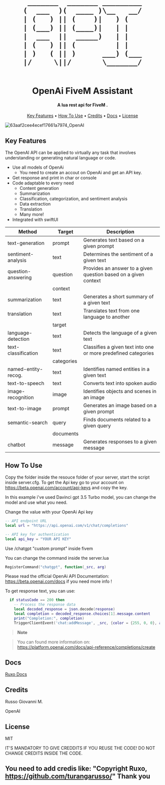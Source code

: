 <h1 align="center">
  <br>


     _______  _______ _________
    (  ___  )(  ____ )\__   __/
    | (   ) || (    )|   ) (   
    | (___) || (____)|   | |   
    |  ___  ||  _____)   | |   
    | (   ) || (         | |   
    | )   ( || )      ___) (___
    |/     \||/       \_______/


                           
  <br>
  OpenAi FiveM Assistant
  <br>
</h1>

<h4 align="center">A lua rest api for FiveM
.</h4>


<p align="center">
  <a href="#key-features">Key Features</a> •
  <a href="#how-to-use">How To Use</a> •
  <a href="#credits">Credits</a> •
  <a href="#docs">Docs</a> •
  <a href="#license">License</a>
</p>

![63aaf2cee4ecef17661a7974_OpenAI](https://user-images.githubusercontent.com/113531412/219901691-6eac92d2-457e-40d7-94c9-9886069ba4f3.jpg)


## Key Features

The OpenAI API can be applied to virtually any task that involves understanding or generating natural language or code.

* Use all models of OpenAi
  - You need to create an accout on OpenAi and get an API key.
* Get response and print in char or console
* Code adaptable to every need
  - Content generation
  - Summarization
  - Classification, categorization, and sentiment analysis
  - Data extraction
  - Translation
  - Many more!
* Integrated with swiftUI

| Method               |   Target   | Description |
| ---------------------| -----------|-------------|
| text-generation      | prompt     | Generates text based on a given prompt |
| sentiment-analysis   | text       | Determines the sentiment of a given text |
| question-answering   | question   | Provides an answer to a given question based on a given context |
|                      | context    |             |
| summarization        | text       | Generates a short summary of a given text |
| translation          | text       | Translates text from one language to another |
|                      | target     |             |
| language-detection   | text       | Detects the language of a given text |
| text-classification  | text       | Classifies a given text into one or more predefined categories |
|                      | categories |             |
| named-entity-recog.  | text       | Identifies named entities in a given text |
| text-to-speech       | text       | Converts text into spoken audio |
| image-recognition    | image      | Identifies objects and scenes in an image |
| text-to-image        | prompt     | Generates an image based on a given prompt |
| semantic-search      | query      | Finds documents related to a given query |
|                      | documents  |             |
| chatbot              | message    | Generates responses to a given message |


## How To Use

Copy the folder inside the resouce folder of your server, start the script inside server.cfg. To get the Api key go to your account on https://beta.openai.com/account/api-keys and copy the key.

In this example i've used Davinci gpt 3.5 Turbo model, you can change the model and use what you need.

Change the value with your OpenAi Api key

```lua
-- API endpoint URL
local url = "https://api.openai.com/v1/chat/completions"

-- API key for authentication
local api_key = "YOUR API KEY"
```
Use /chatgpt "custom prompt" inside fivem

You can change the command inside the server.lua

```lua
RegisterCommand("chatgpt", function(_src, arg)

```
Please read the official OpenAi API Documentation: https://beta.openai.com/docs if you need more info !

To get response text, you can use:

```lua
  if statusCode == 200 then
    -- Process the response data
    local decoded_response = json.decode(response)
    local completion = decoded_response.choices[1].message.content
    print("Completion:", completion)
    TriggerClientEvent('chat:addMessage', _src, {color = {255, 0, 0}, args = {"open_ai","" ..completion.. ""}})
```

> **Note**

> You can found more information on: https://platform.openai.com/docs/api-reference/completions/create

## Docs

<a href="https://ruxo.gitbook.io/ruxo-shop/free-scripts/openai-fivem-assistant">Ruxo Docs</a> 

## Credits

Russo Giovanni M.

OpenAI

## License

MIT

IT'S MANDATORY TO GIVE CREDDITS IF YOU REUSE THE CODE!
DO NOT CHANGE CREDITS INSIDE THE CODE.

You need to add credis like:
"Copyright Ruxo, https://github.com/turangarusso/"
Thank you
---

